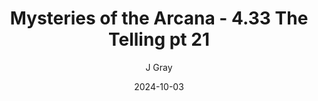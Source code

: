 ---
title: 'Mysteries of the Arcana - 4.33 The Telling pt 21'
alt: 'Mysteries of the Arcana'
date: '2024-10-03'
author: 'J Gray'
artist: 'Keira'
---